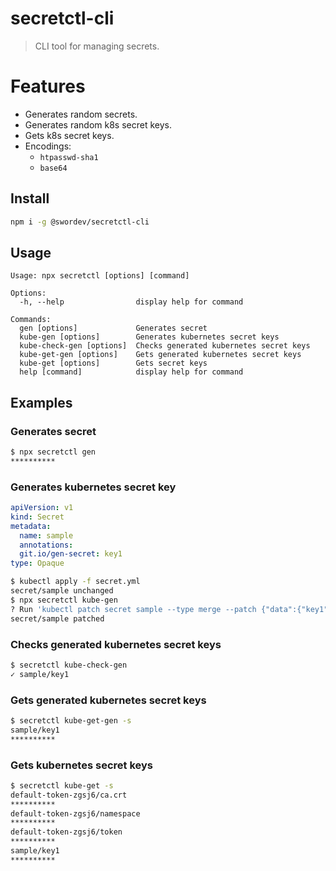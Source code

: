 # secretctl-cli
> CLI tool for managing secrets.

# Features
- Generates random secrets.
- Generates random k8s secret keys.
- Gets k8s secret keys.
- Encodings:
  - `htpasswd-sha1`
  - `base64`

## Install

```sh
npm i -g @swordev/secretctl-cli
```

## Usage

```
Usage: npx secretctl [options] [command]

Options:
  -h, --help                display help for command

Commands:
  gen [options]             Generates secret
  kube-gen [options]        Generates kubernetes secret keys
  kube-check-gen [options]  Checks generated kubernetes secret keys
  kube-get-gen [options]    Gets generated kubernetes secret keys
  kube-get [options]        Gets secret keys
  help [command]            display help for command
```

## Examples

### Generates secret

```sh
$ npx secretctl gen
**********
```

### Generates kubernetes secret key

```yml
apiVersion: v1
kind: Secret
metadata:
  name: sample
  annotations:
  git.io/gen-secret: key1
type: Opaque
```

```sh
$ kubectl apply -f secret.yml
secret/sample unchanged
$ npx secretctl kube-gen
? Run 'kubectl patch secret sample --type merge --patch {"data":{"key1":"**********"}}?' (y/n): y
secret/sample patched
```

### Checks generated kubernetes secret keys

```sh
$ secretctl kube-check-gen
✓ sample/key1
```
### Gets generated kubernetes secret keys

```sh
$ secretctl kube-get-gen -s
sample/key1
**********
```

### Gets kubernetes secret keys

```sh
$ secretctl kube-get -s
default-token-zgsj6/ca.crt
**********
default-token-zgsj6/namespace
**********
default-token-zgsj6/token
**********
sample/key1
**********
```